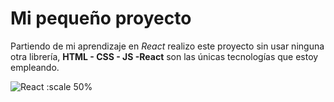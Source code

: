 # Mi pequeño proyecto
Partiendo de mi aprendizaje en *React* realizo este proyecto sin usar ninguna otra librería, **HTML - CSS - JS -React** son las únicas tecnologías que estoy empleando.


![React :scale 50%](https://cdn-images-1.medium.com/max/2000/1*HSisLuifMO6KbLfPOKtLow.jpeg)
